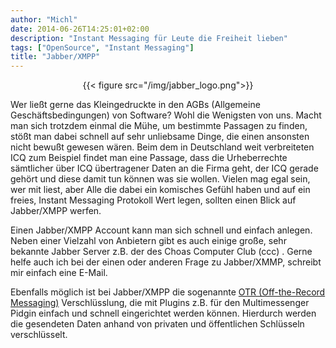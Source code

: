 ```yaml
---
author: "Michl"
date: 2014-06-26T14:25:01+02:00
description: "Instant Messaging für Leute die Freiheit lieben"
tags: ["OpenSource", "Instant Messaging"]
title: "Jabber/XMPP"
---
```

<center>
{{< figure src="/img/jabber_logo.png">}}
</center>

Wer ließt gerne das Kleingedruckte in den AGBs (Allgemeine Geschäftsbedingungen) von Software? Wohl die Wenigsten von uns. Macht man sich trotzdem einmal die Mühe, um bestimmte Passagen zu finden, stößt man dabei schnell auf sehr unliebsame Dinge, die einen ansonsten nicht bewußt gewesen wären. Beim dem in Deutschland weit verbreiteten ICQ zum Beispiel findet man eine Passage, dass die Urheberrechte sämtlicher über ICQ übertragener Daten an die Firma geht,  der ICQ gerade gehört und diese damit tun können was sie wollen. Vielen mag egal sein, wer mit liest, aber Alle die dabei ein komisches Gefühl haben und auf ein freies,  Instant Messaging Protokoll Wert legen, sollten einen Blick auf Jabber/XMPP werfen.

Einen Jabber/XMPP Account kann man sich schnell und einfach anlegen. Neben einer Vielzahl von Anbietern gibt es auch einige große, sehr bekannte Jabber Server z.B. der des Choas Computer Club (ccc) . Gerne helfe auch ich bei der einen oder anderen Frage zu Jabber/XMMP, schreibt mir einfach eine E-Mail.

 
Ebenfalls möglich ist bei Jabber/XMPP die sogenannte [OTR (Off-the-Record Messaging)](http://de.wikipedia.org/wiki/Off-the-Record_Messaging) Verschlüsslung, die mit Plugins z.B. für den Multimessenger Pidgin einfach und schnell eingerichtet werden können. Hierdurch werden die gesendeten Daten anhand von privaten und öffentlichen Schlüsseln verschlüsselt.
